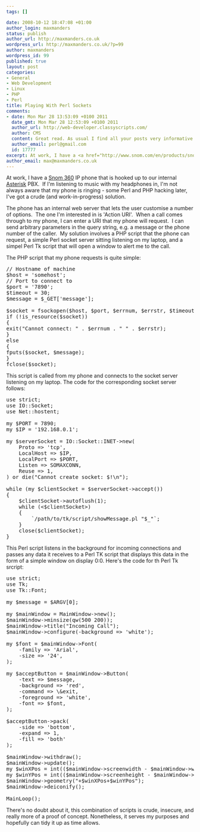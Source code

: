 ```yaml
--- 
tags: []

date: 2008-10-12 18:47:08 +01:00
author_login: maxmanders
status: publish
author_url: http://maxmanders.co.uk
wordpress_url: http://maxmanders.co.uk/?p=99
author: maxmanders
wordpress_id: 99
published: true
layout: post
categories: 
- General
- Web Development
- Linux
- PHP
- Perl
title: Playing With Perl Sockets
comments: 
- date: Mon Mar 28 13:53:09 +0100 2011
  date_gmt: Mon Mar 28 12:53:09 +0100 2011
  author_url: http://web-developer.classyscripts.com/
  author: CMS
  content: Great read. As usual I find all your posts very informative and I wanted to take this opportunity to let you know that.
  author_email: perl@gmail.com
  id: 17777
excerpt: At work, I have a <a href="http://www.snom.com/en/products/snom-360-voip-phone/">Snom 360</a> IP phone that is hooked up to our internal <a href="http://www.asterisk.org/">Asterisk</a> PBX.&nbsp; If I'm listening to music with my headphones in, I'm not always aware that my phone is ringing - some Perl and PHP hacking later, I've got a crude (and work-in-progress) solution.
author_email: max@maxmanders.co.uk
---
```

At work, I have a <a href="http://www.snom.com/en/products/snom-360-voip-phone/">Snom 360</a> IP phone that is hooked up to our internal <a href="http://www.asterisk.org/">Asterisk</a> PBX.&nbsp; If I'm listening to music with my headphones in, I'm not always aware that my phone is ringing - some Perl and PHP hacking later, I've got a crude (and work-in-progress) solution.<!--more-->

The phone has an internal web server that lets the user customise a number of options.&nbsp; The one I'm interested in is 'Action URI'.&nbsp; When a call comes through to my phone, I can enter a URI that my phone will request.&nbsp; I can send arbitrary parameters in the query string, e.g. a message or the phone number of the caller.&nbsp; My solution involves a PHP script that the phone can request, a simple Perl socket server sitting listening on my laptop, and a simpel Perl Tk script that will open a window to alert me to the call.

The PHP script that my phone requests is quite simple:
<pre class="brush:perl">
// Hostname of machine
$host = 'somehost';
// Port to connect to
$port = '7890';
$timeout = 30;
$message = $_GET['message'];

$socket = fsockopen($host, $port, $errnum, $errstr, $timeout);
if (!is_resource($socket))
{
exit("Cannot connect: " . $errnum . " " . $errstr);
}
else
{
fputs($socket, $message);
}
fclose($socket);
</pre>
This script is called from my phone and connects to the socket server listening on my laptop.  The code for the corresponding socket server follows:
<pre class="brush:perl">
use strict;
use IO::Socket;
use Net::hostent;

my $PORT = 7890;
my $IP = '192.168.0.1';

my $serverSocket = IO::Socket::INET->new(
    Proto => 'tcp',
    LocalHost => $IP,
    LocalPort => $PORT,
    Listen => SOMAXCONN,
    Reuse => 1,
) or die("Cannot create socket: $!\n");

while (my $clientSocket = $serverSocket->accept())
{
    $clientSocket->autoflush(1);
    while (<$clientSocket>)
    {
        `/path/to/tk/script/showMessage.pl "$_"`;
    }
    close($clientSocket);
}
</pre>
This Perl script listens in the background for incoming connections and passes any data it receives to a Perl TK script that displays this data in the form of a simple window on display 0:0.  Here's the code for th Perl Tk srcript:
<pre class="brush:perl">
use strict;
use Tk;
use Tk::Font;

my $message = $ARGV[0];

my $mainWindow = MainWindow->new();
$mainWindow->minsize(qw(500 200));
$mainWindow->title("Incoming Call");
$mainWindow->configure(-background => 'white');

my $font = $mainWindow->Font(
    -family => 'Arial',
    -size => '24',
);

my $acceptButton = $mainWindow->Button(
    -text => $message,
    -background => 'red',
    -command => \&amp;exit,
    -foreground => 'white',
    -font => $font,
);

$acceptButton->pack(
    -side => 'bottom',
    -expand => 1,
    -fill => 'both'
);

$mainWindow->withdraw();
$mainWindow->update();
my $winXPos = int(($mainWindow->screenwidth - $mainWindow->width) / 2);
my $winYPos = int(($mainWindow->screenheight - $mainWindow->height) / 2);
$mainWindow->geometry("+$winXPos+$winYPos");
$mainWindow->deiconify();

MainLoop();
</pre>
There's no doubt about it, this combination of scripts is crude, insecure, and really more of a proof of concept.  Nonetheless, it serves my purposes and hopefully can tidy it up as time allows.
